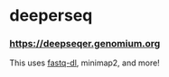 # deeperseq

### https://deepseqer.genomium.org


This uses [fastq-dl](https://github.com/rpetit3/fastq-dl), minimap2, and more!
